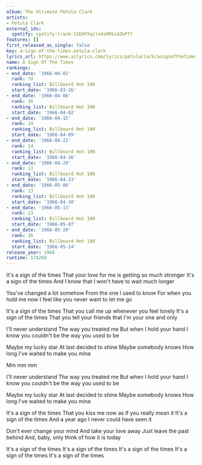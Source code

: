 ```yaml
---
album: The Ultimate Petula Clark
artists:
- Petula Clark
external_ids:
  spotify: spotify:track:1SEHFXqilx4sH9Ss4ZkPff
features: []
first_released_as_single: false
key: a-sign-of-the-times-petula-clark
lyrics_url: https://www.azlyrics.com/lyrics/petulaclark/asignofthetimes.html
name: A Sign Of The Times
rankings:
- end_date: '1966-04-01'
  rank: 70
  ranking_list: Billboard Hot 100
  start_date: '1966-03-26'
- end_date: '1966-04-08'
  rank: 36
  ranking_list: Billboard Hot 100
  start_date: '1966-04-02'
- end_date: '1966-04-15'
  rank: 24
  ranking_list: Billboard Hot 100
  start_date: '1966-04-09'
- end_date: '1966-04-22'
  rank: 14
  ranking_list: Billboard Hot 100
  start_date: '1966-04-16'
- end_date: '1966-04-29'
  rank: 11
  ranking_list: Billboard Hot 100
  start_date: '1966-04-23'
- end_date: '1966-05-06'
  rank: 13
  ranking_list: Billboard Hot 100
  start_date: '1966-04-30'
- end_date: '1966-05-13'
  rank: 23
  ranking_list: Billboard Hot 100
  start_date: '1966-05-07'
- end_date: '1966-05-20'
  rank: 36
  ranking_list: Billboard Hot 100
  start_date: '1966-05-14'
release_year: 1966
runtime: 174266
---
```

It's a sign of the times
That your love for me is getting so much stronger
It's a sign of the times
And I know that I won't have to wait much longer

You've changed a lot somehow
From the one I used to know
For when you hold me now
I feel like you never want to let me go

It's a sign of the times
That you call me up whenever you feel lonely
It's a sign of the times
That you tell your friends that I'm your one and only

I'll never understand 
The way you treated me
But when I hold your hand 
I know you couldn't be the way you used to be

Maybe my lucky star
At last decided to shine
Maybe somebody knows
How long I've waited to make you mine

Mm mm mm

I'll never understand
The way you treated me
But when I hold your hand
I know you couldn't be the way you used to be

Maybe my lucky star
At last decided to shine
Maybe somebody knows
How long I've waited to make you mine

It's a sign of the times
That you kiss me now as if you really mean it
It's a sign of the times
And a year ago I never could have seen it

Don't ever change your mind
And take your love away
Just leave the past behind
And, baby, only think of how it is today

It's a sign of the times
It's a sign of the times 
It's a sign of the times
It's a sign of the times
It's a sign of the times
